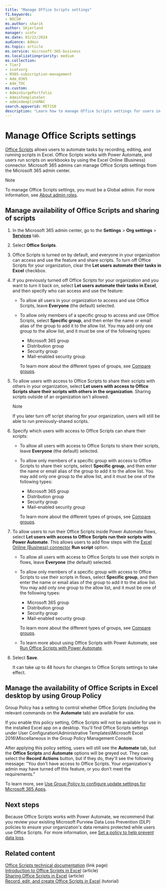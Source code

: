 ```yaml
---
title: "Manage Office Scripts settings"
f1.keywords:
- NOCSH
ms.author: sharik
author: SKjerland
manager: scotv
ms.date: 03/22/2024
audience: Admin
ms.topic: article
ms.service: microsoft-365-business
ms.localizationpriority: medium
ms.collection:
- Tier2
- scotvorg
- M365-subscription-management
- Adm_O365
- Adm_TOC
ms.custom:
- AdminSurgePortfolio
- AdminTemplateSet
- admindeeplinkMAC
search.appverid: MET150
description: "Learn how to manage Office Scripts settings for users in your organization."
---
```


# Manage Office Scripts settings

[Office Scripts](/office/dev/scripts) allows users to automate tasks by recording, editing, and running scripts in Excel. Office Scripts works with Power Automate, and users run scripts on workbooks by using the Excel Online (Business) connector. Microsoft 365 admins can manage Office Scripts settings from the Microsoft 365 admin center.

> [!NOTE]
> To manage Office Scripts settings, you must be a Global admin. For more information, see [About admin roles](../add-users/about-admin-roles.md).

## Manage availability of Office Scripts and sharing of scripts

1. In the Microsoft 365 admin center, go to the **Settings** \> **Org settings** \> **[Services](https://go.microsoft.com/fwlink/p/?linkid=2053743)** tab.

2. Select **Office Scripts**.

3. Office Scripts is turned on by default, and everyone in your organization can access and use the feature and share scripts. To turn off Office Scripts for your organization, clear the **Let users automate their tasks in Excel** checkbox.

4. If you previously turned off Office Scripts for your organization and you want to turn it back on, select **Let users automate their tasks in Excel**, and then specify who can access and use the feature:

    - To allow all users in your organization to access and use Office Scripts, leave **Everyone** (the default) selected.

    - To allow only members of a specific group to access and use Office Scripts, select **Specific group**, and then enter the name or email alias of the group to add it to the allow list. You may add only one group to the allow list, and it must be one of the following types:
        - Microsoft 365 group
        - Distribution group
        - Security group
        - Mail-enabled security group

        To learn more about the different types of groups, see [Compare groups](../create-groups/compare-groups.md).

5. To allow users with access to Office Scripts to share their scripts with others in your organization, select **Let users with access to Office Scripts share their scripts with others in the organization**. Sharing scripts outside of an organization isn't allowed.

    > [!NOTE]
    > If you later turn off script sharing for your organization, users will still be able to run previously-shared scripts.

6. Specify which users with access to Office Scripts can share their scripts:

    - To allow all users with access to Office Scripts to share their scripts, leave **Everyone** (the default) selected.

    - To allow only members of a specific group with access to Office Scripts to share their scripts, select **Specific group**, and then enter the name or email alias of the group to add it to the allow list. You may add only one group to the allow list, and it must be one of the following types:
        - Microsoft 365 group
        - Distribution group
        - Security group
        - Mail-enabled security group

        To learn more about the different types of groups, see [Compare groups](../create-groups/compare-groups.md).

7. To allow users to run their Office Scripts inside Power Automate flows, select **Let users with access to Office Scripts run their scripts with Power Automate**. This allows users to add flow steps with the [Excel Online (Business) connector](/connectors/excelonlinebusiness) **Run script** option.

    - To allow all users with access to Office Scripts to use their scripts in flows, leave **Everyone** (the default) selected.

    - To allow only members of a specific group with access to Office Scripts to use their scripts in flows, select **Specific group**, and then enter the name or email alias of the group to add it to the allow list. You may add only one group to the allow list, and it must be one of the following types:
        - Microsoft 365 group
        - Distribution group
        - Security group
        - Mail-enabled security group

        To learn more about the different types of groups, see [Compare groups](../create-groups/compare-groups.md).

    - To learn more about using Office Scripts with Power Automate, see [Run Office Scripts with Power Automate](/office/dev/scripts/develop/power-automate-integration).

8. Select **Save**.

    It can take up to 48 hours for changes to Office Scripts settings to take effect.

## Manage the availability of Office Scripts in Excel desktop by using Group Policy

Group Policy has a setting to control whether Office Scripts (including the relevant commands on the **Automate** tab) are available for use.

If you enable this policy setting, Office Scripts will not be available for use in the installed Excel app on a desktop. You'll find Office Scripts settings under User Configuration\Administrative Templates\Microsoft Excel 2016\Miscellaneous in the Group Policy Management Console.  

After applying this policy setting, users will still see the **Automate** tab, but the **Office Scripts** and **Automate** options will be greyed out. They can select the **Record Actions** button, but if they do, they'll see the following message: "You don't have access to Office Scripts. Your organization's admin may have turned off this feature, or you don't meet the requirements."

To learn more, see [Use Group Policy to configure update settings for Microsoft 365 Apps](/deployoffice/configure-update-settings-microsoft-365-apps#use-group-policy-to-configure-update-settings-for-microsoft-365-apps).

## Next steps

Because Office Scripts works with Power Automate, we recommend that you review your existing Microsoft Purview Data Loss Prevention (DLP) policies to ensure your organization's data remains protected while users use Office Scripts. For more information, see [Set a policy to help prevent data loss](/power-automate/prevent-data-loss).

## Related content

[Office Scripts technical documentation](/office/dev/scripts/) (link page)\
[Introduction to Office Scripts in Excel](https://support.microsoft.com/office/9fbe283d-adb8-4f13-a75b-a81c6baf163a) (article)\
[Sharing Office Scripts in Excel](https://support.microsoft.com/office/226eddbc-3a44-4540-acfe-fccda3d1122b) (article)\
[Record, edit, and create Office Scripts in Excel](/office/dev/scripts/tutorials/excel-tutorial) (tutorial)
